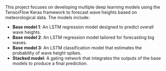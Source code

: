 This project focuses on developing multiple deep learning models using the TensorFlow Keras framework to forecast wave heights based on meteorological data. The models include:
- **Base model 1**: An LSTM regression model designed to predict overall wave heights.
- **Base model 2**: An LSTM regression model tailored for forecasting big waves.
- **Base model 3**: An LSTM classification model that estimates the probability of wave height spikes.
- **Stacked model**: A gating network that integrates the outputs of the base models to produce a final prediction.
